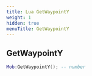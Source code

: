 ```yaml
---
title: Lua GetWaypointY
weight: 1
hidden: true
menuTitle: GetWaypointY
---
```

## GetWaypointY
```lua
Mob:GetWaypointY(); -- number
```